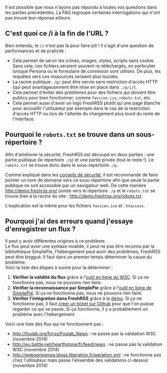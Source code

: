 Il est possible que nous n'ayons pas répondu à toutes vos questions dans les parties précédentes. La FAQ regroupe certaines interrogations qui n'ont pas trouvé leur réponse ailleurs.

## C'est quoi ce /i à la fin de l'URL ?

Bien entendu, le ```/i``` n'est pas là pour faire joli ! Il s'agit d'une question de performances et de praticité :

* Cela permet de servir les icônes, images, styles, scripts sans cookie. Sans cela, ces fichiers seraient souvent re-téléchargés, en particulier lorsque Persona ou le formulaire de connexion sont utilisés. De plus, les requêtes vers ces ressources seraient plus lourdes.
* La racine publique ```./p/``` peut être servie sans restriction d'accès HTTP (qui peut avantageusement être mise en place dans ```./p/i/```).
* Cela permet d'éviter des problèmes pour des fichiers qui doivent être publics pour bien fonctionner, comme ```favicon.ico```, ```robots.txt```, etc.
* Cela permet aussi d'avoir un logo FreshRSS plutôt qu'une page blanche pour accueillir l'utilisateur par exemple dans le cas de la restriction d'accès HTTP ou lors de l'attente du chargement plus lourd du reste de l'interface.

## Pourquoi le ```robots.txt``` se trouve dans un sous-répertoire ?

Afin d'améliorer la sécurité, FreshRSS est découpé en deux parties : une partie publique (le répertoire ```./p```) et une partie privée (tout le reste !). Le ```robots.txt``` se trouve donc dans le sous-répertoire ```./p```.

Comme expliqué dans les [conseils de sécurité](01_Installation.md#conseils-de-securite), il est recommandé de faire pointer un nom de domaine vers ce sous-répertoire afin que seule la partie publique ne soit accessible par un navigateur web. De cette manière http://demo.freshrss.org/ pointe vers le répertoire ```./p``` et le ```robots.txt``` se trouve bien à la racine du site : http://demo.freshrss.org/robots.txt.

L'explication est la même pour les fichiers ```favicon.ico``` et ```.htaccess```.

## Pourquoi j'ai des erreurs quand j'essaye d'enregistrer un flux ?

Il peut y avoir différentes origines à ce problème.  
Le flux peut avoir une syntaxe invalide, il peut ne pas être reconnu par la bibliothèque SimplePie, l'hébergement peut avoir des problèmes, FreshRSS peut être boggué.
Il faut dans un premier temps déterminer la cause du problème.  
Voici la liste des étapes à suivre pour la déterminer :

1. __Vérifier la validité du flux__ grâce à l'[outil en ligne du W3C](http://validator.w3.org/feed/ "Validateur en ligne de flux RSS et Atom"). Si ça ne fonctionne pas, nous ne pouvons rien faire.
1. __Vérifier la reconnaissance par SimplePie__ grâce à l'[outil en ligne de SimplePie](http://simplepie.org/demo/ "Démo officielle de SimplePie"). Si ça ne fonctionne pas, nous ne pouvons rien faire.
1. __Vérifier l'intégration dans FreshRSS__ grâce à la [démo](http://demo.freshrss.org "Démo officielle de FreshRSS"). Si ça ne fonctionne pas, il faut [créer un ticket sur Github](https://github.com/FreshRSS/FreshRSS/issues/new "Créer un ticket pour FreshRSS") pour que l'on puisse regarder ce qui se passe. Si ça fonctionne, il y a probablement un problème avec l'hébergement.

Voici une liste des flux qui ne fonctionnent pas :

* http://foulab.org/fr/rss/Foulab_News : ne passe pas la validation W3C (novembre 2014)
* http://eu.battle.net/hearthstone/fr/feed/news : ne passe pas la validation W3C (novembre 2014)
* http://webseriesmag.blogs.liberation.fr/we/atom.xml : ne fonctionne pas chez l'utilisateur mais passe l'ensemble des validations ci-dessus (novembre 2014)
